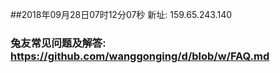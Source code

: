 ##2018年09月28日07时12分07秒 新址: 159.65.243.140
### 兔友常见问题及解答: https://github.com/wanggonging/d/blob/w/FAQ.md

